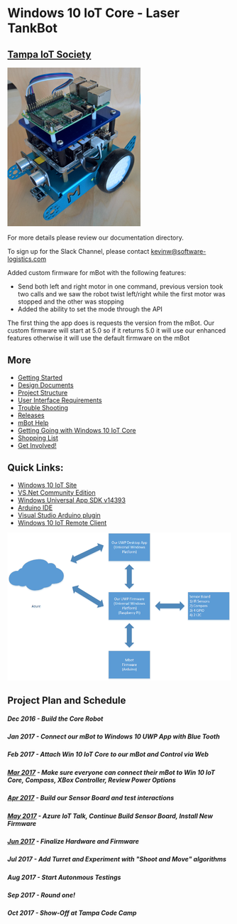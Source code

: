 # Windows 10 IoT Core - Laser TankBot
## [Tampa IoT Society](https://www.meetup.com/Tampa-Bay-NET-Microframeworks-Developer-Group)


![Alt](Documentation/mBot.png)

For more details please review our documentation directory.

To sign up for the Slack Channel, please contact kevinw@software-logistics.com

Added custom firmware for mBot with the following features:
* Send both left and right motor in one command, previous version took two calls and we saw the robot twist left/right while the first motor was stopped and the other was stopping
* Added the ability to set the mode through the API

The first thing the app does is requests the version from the mBot.  Our custom firmware will start at 5.0 so if it returns 5.0 it will use our enhanced features otherwise it will use the default firmware on the mBot 

## More
* [Getting Started](GettingStarted.md)
* [Design Documents](DesignDocuments.md)
* [Project Structure](Documentation/ProjectStructure.md)
* [User Interface Requirements](Documentation/UserInterfaceRequirements.md)
* [Trouble Shooting](TroubleShooting.md)
* [Releases](Releases.md)
* [mBot Help](mBotInstructions.md)
* [Getting Going with Windows 10 IoT Core](ConnectWinIoT.md)
* [Shopping List](PartsList.md)
* [Get Involved!](HelpWanted.md)

## Quick Links:

* [Windows 10 IoT Site](https://developer.microsoft.com/en-us/windows/iot/GetStarted)
* [VS.Net Community Edition](https://download.microsoft.com/download/D/2/3/D23F4D0F-BA2D-4600-8725-6CCECEA05196/vs_community_ENU.exe)
* [Windows Universal App SDK v14393](https://download.microsoft.com/download/C/D/8/CD8533F8-5324-4D30-824C-B834C5AD51F9/standalonesdk/sdksetup.exe)
* [Arduino IDE](https://www.microsoft.com/en-us/store/p/arduino-ide/9nblggh4rsd8) 
* [Visual Studio Arduino plugin](https://visualstudiogallery.msdn.microsoft.com/069a905d-387d-4415-bc37-665a5ac9caba/file/208854/78/Visual.Micro.Arduino.Studio.vsix)
* [Windows 10 IoT Remote Client](https://www.microsoft.com/en-us/store/p/windows-iot-remote-client/9nblggh5mnxz)

![Alt](Documentation/SystemOverview.png)

## Project Plan and Schedule

##### Dec 2016 - Build the Core Robot
##### Jan 2017 - Connect our mBot to Windows 10 UWP App with Blue Tooth
##### Feb 2017 - Attach Win 10 IoT Core to our mBot and Control via Web
##### [Mar 2017](March2017Goals.md) - Make sure everyone can connect their mBot to Win 10 IoT Core, Compass, XBox Controller, Review Power Options
##### [Apr 2017](April2017Goals.md) - Build our Sensor Board and test interactions
##### [May 2017](May2017Goals.md) - Azure IoT Talk, Continue Build Sensor Board, Install New Firmware
##### [Jun 2017](June2017Goals.md) - Finalize Hardware and Firmware
##### Jul 2017 - Add Turret and Experiment with "Shoot and Move" algorithms
##### Aug 2017 - Start Autonmous Testings
##### Sep 2017 - Round one!
##### Oct 2017 - Show-Off at Tampa Code Camp
